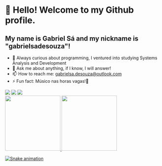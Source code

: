 # 👋 Hello! Welcome to my Github profile.
## My name is Gabriel Sá and my nickname is "gabrielsadesouza"!

- 🌱 Always curious about programming, I ventured into studying Systems Analysis and Development
- 💬 Ask me about anything, if I know, I will answer!
- 📫 How to reach me: gabrielsa.desouza@outlook.com
- ⚡ Fun fact: Músico nas horas vagas!🎷

<div>
<a href="https://www.linkedin.com/in/gabrielsadesouza" target="_blank"><img loading="lazy" src="https://img.shields.io/badge/-LinkedIn-%230077B5?style=for-the-badge&logo=linkedin&logoColor=white" target="_blank"></a> 
<a href="https://instagram.com/@gabrielsadesouza" target="_blank"><img loading="lazy" src="https://img.shields.io/badge/-Instagram-%23E4405F?style=for-the-badge&logo=instagram&logoColor=white" target="_blank"></a>
<a href="https://www.youtube.com/@gabrielsadesouza" target="_blank"><img loading="lazy" src="https://img.shields.io/badge/YouTube-FF0000?style=for-the-badge&logo=youtube&logoColor=white" target="_blank"></a>
</div>

<div>
<a href="https://github.com/gabrielsadesouza">
<img loading="lazy" height="180em" src="https://github-readme-stats.vercel.app/api/top-langs/?username=gabrielsadesouza&layout=compact&langs_count=7&theme=dracula"/>
<img loading="lazy" height="180em" src="https://github-readme-stats.vercel.app/api?username=gabrielsadesouza&show_icons=true&theme=dracula&include_all_commits=true&count_private=true"/>
</div>

![Snake animation](https://github.com/seu-usuário-aqui/gabrielsadesouza/blob/output/github-contribution-grid-snake.svg)
